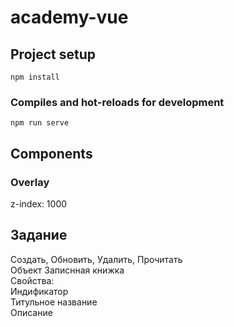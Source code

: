# academy-vue

## Project setup
```
npm install
```

### Compiles and hot-reloads for development
```
npm run serve
```

## Components
### Overlay
z-index: 1000


## Задание
Создать, Обновить, Удалить, Прочитать  
Объект Записнная книжка   
Свойства:  
Индификатор   
Титульное название  
Описание 